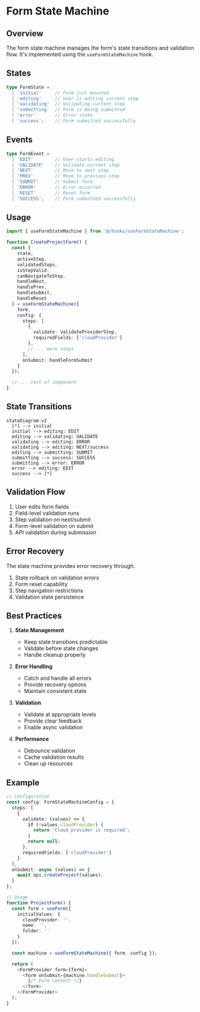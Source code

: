 # Form State Machine

## Overview

The form state machine manages the form's state transitions and validation flow. It's implemented using the `useFormStateMachine` hook.

## States

```typescript
type FormState =
  | 'initial'     // Form just mounted
  | 'editing'     // User is editing current step
  | 'validating'  // Validating current step
  | 'submitting'  // Form is being submitted
  | 'error'       // Error state
  | 'success';    // Form submitted successfully
```

## Events

```typescript
type FormEvent =
  | 'EDIT'        // User starts editing
  | 'VALIDATE'    // Validate current step
  | 'NEXT'        // Move to next step
  | 'PREV'        // Move to previous step
  | 'SUBMIT'      // Submit form
  | 'ERROR'       // Error occurred
  | 'RESET'       // Reset form
  | 'SUCCESS';    // Form submitted successfully
```

## Usage

```typescript
import { useFormStateMachine } from '@/hooks/useFormStateMachine';

function CreateProjectForm() {
  const {
    state,
    activeStep,
    validatedSteps,
    isStepValid,
    canNavigateToStep,
    handleNext,
    handlePrev,
    handleSubmit,
    handleReset
  } = useFormStateMachine({
    form,
    config: {
      steps: [
        {
          validate: validateProviderStep,
          requiredFields: ['cloudProvider']
        },
        // ... more steps
      ],
      onSubmit: handleFormSubmit
    }
  });

  // ... rest of component
}
```

## State Transitions

```mermaid
stateDiagram-v2
  [*] --> initial
  initial --> editing: EDIT
  editing --> validating: VALIDATE
  validating --> editing: ERROR
  validating --> editing: NEXT/success
  editing --> submitting: SUBMIT
  submitting --> success: SUCCESS
  submitting --> error: ERROR
  error --> editing: EDIT
  success --> [*]
```

## Validation Flow

1. User edits form fields
2. Field-level validation runs
3. Step validation on next/submit
4. Form-level validation on submit
5. API validation during submission

## Error Recovery

The state machine provides error recovery through:

1. State rollback on validation errors
2. Form reset capability
3. Step navigation restrictions
4. Validation state persistence

## Best Practices

1. **State Management**
   - Keep state transitions predictable
   - Validate before state changes
   - Handle cleanup properly

2. **Error Handling**
   - Catch and handle all errors
   - Provide recovery options
   - Maintain consistent state

3. **Validation**
   - Validate at appropriate levels
   - Provide clear feedback
   - Enable async validation

4. **Performance**
   - Debounce validation
   - Cache validation results
   - Clean up resources

## Example

```typescript
// Configuration
const config: FormStateMachineConfig = {
  steps: [
    {
      validate: (values) => {
        if (!values.cloudProvider) {
          return 'Cloud provider is required';
        }
        return null;
      },
      requiredFields: ['cloudProvider']
    }
  ],
  onSubmit: async (values) => {
    await api.createProject(values);
  }
};

// Usage
function ProjectForm() {
  const form = useForm({
    initialValues: {
      cloudProvider: '',
      name: '',
      folder: ''
    }
  });

  const machine = useFormStateMachine({ form, config });

  return (
    <FormProvider form={form}>
      <form onSubmit={machine.handleSubmit}>
        {/* Form content */}
      </form>
    </FormProvider>
  );
}
```